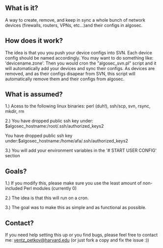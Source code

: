 What is it?
-----------
A way to create, remove, and keep in sync a whole bunch of network
devices (firewalls, routers, VPNs, etc...)and their configs in algosec.



How does it work?
-----------------
The idea is that you you push your device configs into SVN. Each
device config should be named accordingly. You may want to do
something like: 'devicename.zone'. Then you would cron the
"algosec_svn.pl" script and it will automatically add your devices and
sync their configs. As devices are removed, and as their configs
disapear from SVN, this script will automatically remove them and
their configs from algosec.



What is assumed?
----------------
1.) Acess to the following linux binaries: perl (duh!), ssh/scp, svn, rsync, mkdir, rm

2.) You have dropped public ssh key under: $algosec_hostname:/root/.ssh/authorized_keys2

You have dropped public ssh key under:$algosec_hostname:/home/afa/.ssh/authorized_keys2

3.) You will add your environment variables in the '# START USER CONFIG' section



Goals?
------
1.) If you modify this, please make sure you use the least amount of
non-included Perl modules (currently 0)

2.) The idea is that this will run on a cron.

3.) The goal was to make this as simple and as functional as possible.



Contact?
--------
If you need help setting this up or you find bugs, please feel free to
contact me: ventz_petkov@harvard.edu (or just fork a copy and fix the
issue :))
